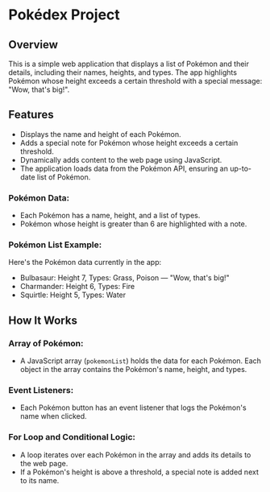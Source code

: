 # Pokédex Project

## Overview

This is a simple web application that displays a list of Pokémon and their details, including their names, heights, and types. The app highlights Pokémon whose height exceeds a certain threshold with a special message: "Wow, that's big!".

## Features

- Displays the name and height of each Pokémon.
- Adds a special note for Pokémon whose height exceeds a certain threshold.
- Dynamically adds content to the web page using JavaScript.
- The application loads data from the Pokémon API, ensuring an up-to-date list of Pokémon.

### Pokémon Data:

- Each Pokémon has a name, height, and a list of types.
- Pokémon whose height is greater than 6 are highlighted with a note.

### Pokémon List Example:

Here's the Pokémon data currently in the app:

- Bulbasaur: Height 7, Types: Grass, Poison — "Wow, that's big!"
- Charmander: Height 6, Types: Fire
- Squirtle: Height 5, Types: Water

## How It Works

### Array of Pokémon:

- A JavaScript array (`pokemonList`) holds the data for each Pokémon. Each object in the array contains the Pokémon's name, height, and types.

### Event Listeners:

- Each Pokémon button has an event listener that logs the Pokémon's name when clicked.

### For Loop and Conditional Logic:

- A loop iterates over each Pokémon in the array and adds its details to the web page.
- If a Pokémon's height is above a threshold, a special note is added next to its name.
